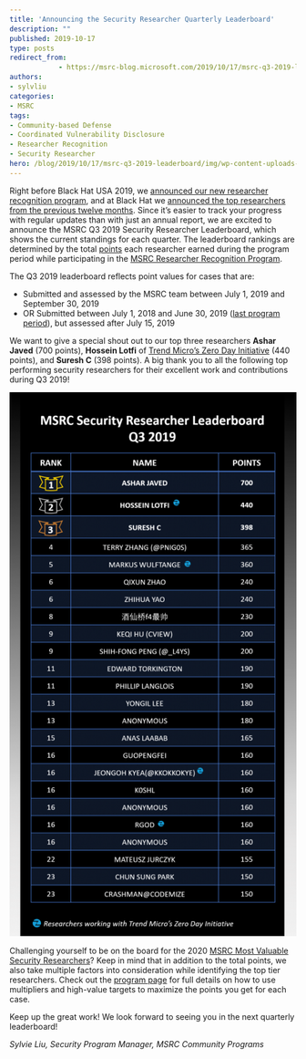 ```yaml
---
title: 'Announcing the Security Researcher Quarterly Leaderboard'
description: ""
published: 2019-10-17
type: posts
redirect_from:
            - https://msrc-blog.microsoft.com/2019/10/17/msrc-q3-2019-leaderboard/
authors:
- sylvliu
categories:
- MSRC
tags:
- Community-based Defense
- Coordinated Vulnerability Disclosure
- Researcher Recognition
- Security Researcher
hero: /blog/2019/10/17/msrc-q3-2019-leaderboard/img/wp-content-uploads-2019-10-Q32019-541x1024.png
---
```

Right before Black Hat USA 2019, we [announced our new researcher recognition program](https://msrc-blog.microsoft.com/2019/07/30/recognizing-security-researchers-in-2019/), and at Black Hat we [announced the top researchers from the previous twelve months](https://msrc-blog.microsoft.com/2019/08/07/announcing-2019-msrc-most-valuable-security-researchers/). Since it’s easier to track your progress with regular updates than with just an annual report, we are excited to announce the MSRC Q3 2019 Security Researcher Leaderboard, which shows the current standings for each quarter. The leaderboard rankings are determined by the total [points](https://www.microsoft.com/en-us/msrc/researcher-recognition-program) each researcher earned during the program period while participating in the [MSRC Researcher Recognition Program](https://www.microsoft.com/en-us/msrc/researcher-recognition-program).

The Q3 2019 leaderboard reflects point values for cases that are:

- Submitted and assessed by the MSRC team between July 1, 2019 and September 30, 2019
- OR Submitted between July 1, 2018 and June 30, 2019 ([last program period](https://msrc-blog.microsoft.com/2019/07/30/recognizing-security-researchers-in-2019/)), but assessed after July 15, 2019

We want to give a special shout out to our top three researchers **Ashar Javed** (700 points), **Hossein Lotfi** of [Trend Micro’s Zero Day Initiative](https://www.zerodayinitiative.com/) (440 points), and **Suresh C** (398 points). A big thank you to all the following top performing security researchers for their excellent work and contributions during Q3 2019!

![](./img/wp-content-uploads-2019-10-Q32019-541x1024.png)

Challenging yourself to be on the board for the 2020 [MSRC Most Valuable Security Researchers](https://msrc-blog.microsoft.com/2019/08/07/announcing-2019-msrc-most-valuable-security-researchers/)? Keep in mind that in addition to the total points, we also take multiple factors into consideration while identifying the top tier researchers. Check out the [program page](https://www.microsoft.com/en-us/msrc/researcher-recognition-program) for full details on how to use multipliers and high-value targets to maximize the points you get for each case.

Keep up the great work! We look forward to seeing you in the next quarterly leaderboard!

_Sylvie Liu, Security Program Manager, MSRC Community Programs_

